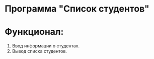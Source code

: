 # Программа "Список студентов"

# Функционал:
1. Ввод информации о студентах.
2. Вывод списка студентов.

